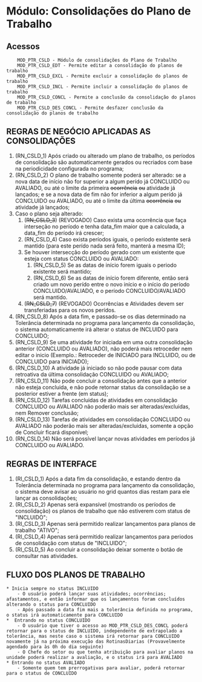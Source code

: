 # Módulo: Consolidações do Plano de Trabalho

## Acessos  

~~~text
    MOD_PTR_CSLD - Módulo de consolidações do Plano de Trabalho
    MOD_PTR_CSLD_EDT - Permite editar a consolidação do planos de trabalho
    MOD_PTR_CSLD_EXCL - Permite excluir a consolidação do planos de trabalho
    MOD_PTR_CSLD_INCL - Permite incluir a consolidação do planos de trabalho
    MOD_PTR_CSLD_CONCL - Permite a conclusão da consolidação do planos de trabalho
    MOD_PTR_CSLD_DES_CONCL - Permite desfazer conclusão da consolidação do planos de trabalho
~~~

## REGRAS DE NEGÓCIO APLICADAS AS CONSOLIDAÇÕES

1. (RN_CSLD_1) Após criado ou alterado um plano de trabalho, os períodos de consolidação são automaticamente gerados ou recriados com base na periodicidade configurada no programa;
2. (RN_CSLD_2) O plano de trabalho somente poderá ser alterado: se a nova data de início não for superior a algum perído já CONCLUIDO ou AVALIADO, ou até o limite da primeira ~~ocorrência~~ ~~ou~~ atividade já lançados; e se a nova data de fim não for inferior a algum perído já CONCLUIDO ou AVALIADO, ou até o limite da última ~~ocorrência~~ ~~ou~~ atividade já lançados;  
3. Caso o plano seja alterado:
    1. (~~RN_CSLD_3~~) (REVOGADO) Caso exista uma ocorrência que faça interseção no período e tenha data_fim maior que a calculada, a data_fim do período irá crescer;
    2. (RN_CSLD_4) Caso exista períodos iguais, o período existente será mantido (para este perído nada será feito, manterá a mesma ID);
    3. Se houver intersecção do período gerado com um existente que esteja com status CONCLUIDO ou AVALIADO:
        1. (RN_CSLD_5) Se as datas de início forem iguais o periodo existente será mantido;
        2. (RN_CSLD_6) Se as datas de início forem diferente, então será criado um novo perído entre o novo início e o início do período CONCLUIDO/AVALIADO, e o período CONCLUIDO/AVALIADO será mantido.
    4. (~~RN_CSLD_7~~) (REVOGADO) Ocorrências e Atividades devem ser transferiadas para os novos perídos.
4. (RN_CSLD_8) Após a data fim, e passado-se os dias determinado na Tolerância determinada no programa para lançamento da consolidação, o sistema automaticamente irá alterar o status de INCLUIDO para CONCLUIDO;
5. (RN_CSLD_9) Se uma atividade for iniciada em uma outra consolidação anterior (CONCLUIDO ou AVALIADO), não poderá mais retroceder nem editar o inicio (Exemplo.: Retroceder de INICIADO para INCLUIDO, ou de CONCLUIDO para INICIADO);
6. (RN_CSLD_10) A atividade já iniciado so não pode pausar com data retroativa da última consolidação CONCLUIDO ou AVALIADO;
7. (RN_CSLD_11) Não pode concluir a consolidação antes que a anterior não esteja concluida, e não pode retornar status da consolidação se a posterior estiver a frente (em status);
8. (RN_CSLD_12) Tarefas concluidas de atividades em consolidação CONCLUIDO ou AVALIADO não poderão mais ser alteradas/excluidas, nem Remover conclusão;
9. (RN_CSLD_13) Tarefas de atividades em consolidação CONCLUIDO ou AVALIADO não poderão mais ser alteradas/excluidas, somente a opção de Concluir ficará disponível;
10. (RN_CSLD_14) Não será possível lançar novas atividades em períodos já CONCLUIDO ou AVALIADO.

## REGRAS DE INTERFACE

1. (RI_CSLD_1) Após a data fim da consolidação, e estando dentro da Tolerância determinada no programa para lançamento da consolidação, o sistema deve avisar ao usuário no grid quantos dias restam para ele lançar as consolidações;
2. (RI_CSLD_2) Apenas será expansível (mostrando os períodos de consolidação) os planos de trabalho que não estiverem com status de "INCLUIDO";
3. (RI_CSLD_3) Apenas será permitido realizar lançamentos para planos de trabalho "ATIVO";
4. (RI_CSLD_4) Apenas será permitido realizar lançamentos para periodos de consolidação com status de "INCLUIDO";
5. (RI_CSLD_5) Ao concluir a consolidação deixar somente o botão de consultar nas atividades.

## FLUXO DOS PLANOS DE TRABALHO  

~~~text
* Inicia sempre no status INCLUIDO
    - O usuário poderá lançar suas atividades; ocorrências; afastamentos, e então informar que os lançamentos foram concluídos alterando o status para CONCLUIDO
    - Após passado a data fim mais a tolerância definida no programa, o status irá automaticamente para CONCLUIDO
*  Entrando no status CONCLUIDO
    - O usuário que tiver o acesso ao MOD_PTR_CSLD_DES_CONCL poderá retornar para o status de INCLUIDO, independente de extrapolado a tolerância, mas neste caso o sistema irá retornar para CONCLUIDO novamente já na próxima execução das RotinasDiarias (Provavelmente agendado para às 0h do dia seguinte)
    - O Chefe do setor ou que tenha atribuição para avaliar planos na unidade poderá realizar a avaliação, e o status irá para AVALIADO
* Entrando no status AVALIADO
    - Somente quem tem prerrogativas para avaliar, poderá retornar para o status de CONCLUIDO
~~~

